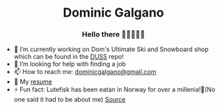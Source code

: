 <h1 align="center"><strong>Dominic Galgano</strong></h1>
<h3 align="center">Hello there 🦾🦾🤖🦾🦾</h3>

<!--
**The1Dominater/The1Dominater** is a ✨ _special_ ✨ repository because its `README.md` (this file) appears on your GitHub profile.
-->

- 🔭 I’m currently working on Dom's Ultimate Ski and Snowboard shop which can be found in the [DUSS](https://github.com/The1Dominater/DUSS) repo!
- 🤔 I’m looking for help with finding a job
- 📫 How to reach me: dominicgalgano@gmail.com
- 📜 My [resume](https://dwg.servehttp.com/resume) 
- ⚡ Fun fact: Lutefisk has been eatan in Norway for over a millenia!🤮(No one said it had to be about me) [Source](https://ingebretsens-blog.com/eating-fish-the-scandinavian-way/)
